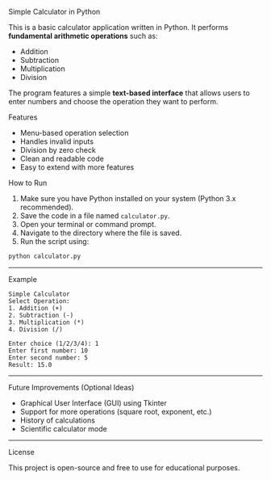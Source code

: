 Simple Calculator in Python

This is a basic calculator application written in Python. It performs **fundamental arithmetic operations** such as:

* Addition
* Subtraction
* Multiplication
* Division

The program features a simple **text-based interface** that allows users to enter numbers and choose the operation they want to perform.

Features

* Menu-based operation selection
* Handles invalid inputs
* Division by zero check
* Clean and readable code
* Easy to extend with more features

How to Run

1. Make sure you have Python installed on your system (Python 3.x recommended).
2. Save the code in a file named `calculator.py`.
3. Open your terminal or command prompt.
4. Navigate to the directory where the file is saved.
5. Run the script using:

```bash
python calculator.py
```

---

Example

```
Simple Calculator
Select Operation:
1. Addition (+)
2. Subtraction (-)
3. Multiplication (*)
4. Division (/)

Enter choice (1/2/3/4): 1
Enter first number: 10
Enter second number: 5
Result: 15.0
```

---

Future Improvements (Optional Ideas)

* Graphical User Interface (GUI) using Tkinter
* Support for more operations (square root, exponent, etc.)
* History of calculations
* Scientific calculator mode

---
License

This project is open-source and free to use for educational purposes.

